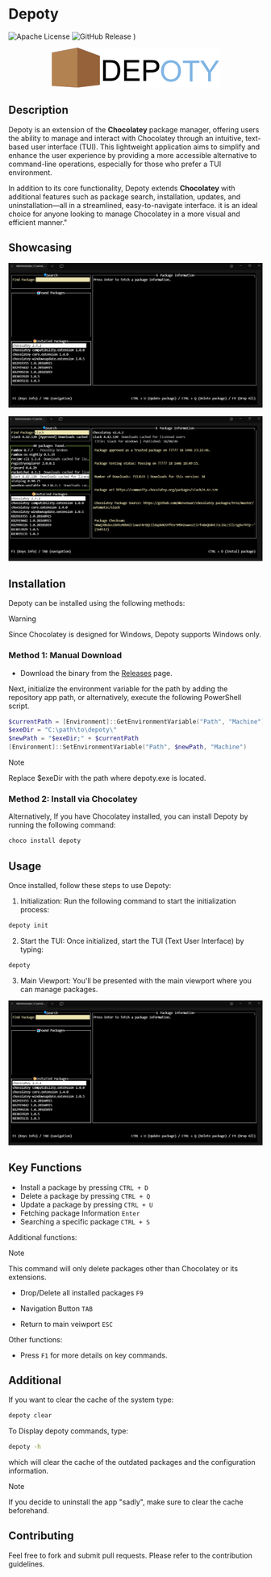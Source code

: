 # Depoty

![Apache License](https://img.shields.io/badge/license-Apache%202.0-blue)
![GitHub Release](https://img.shields.io/github/v/release/hish22/depoty)
)

<p align="center">
<img src="assets/logo/depotyLogo_V1.png" alt="logo">
</p>

## Description

Depoty is an extension of the **Chocolatey** package manager, offering users the ability to manage and interact with Chocolatey through an intuitive, text-based user interface (TUI). This lightweight application aims to simplify and enhance the user experience by providing a more accessible alternative to command-line operations, especially for those who prefer a TUI environment.

In addition to its core functionality, Depoty extends **Chocolatey** with additional features such as package search, installation, updates, and uninstallation—all in a streamlined, easy-to-navigate interface. it is an ideal choice for anyone looking to manage Chocolatey in a more visual and efficient manner."

## Showcasing

<p align="center">
<img src="assets/Images/depoty_showcase.png" alt="logo">
</p>

<p align="center">
<img src="assets/Images/depoty_found_pkgs.png" alt="logo">
</p>

## Installation

Depoty can be installed using the following methods:

> [!WARNING]
> Since Chocolatey is designed for Windows, Depoty supports Windows only.

### Method 1: Manual Download

- Download the binary from the <a href="https://github.com/hish22/depoty/releases">Releases</a> page.

Next, initialize the environment variable for the path by adding the repository app path, or alternatively, execute the following PowerShell script.

```powershell
$currentPath = [Environment]::GetEnvironmentVariable("Path", "Machine")
$exeDir = "C:\path\to\depoty\"
$newPath = "$exeDir;" + $currentPath
[Environment]::SetEnvironmentVariable("Path", $newPath, "Machine")
```

> [!NOTE]
> Replace $exeDir with the path where depoty.exe is located.

### Method 2: Install via Chocolatey

Alternatively, If you have Chocolatey installed, you can install Depoty by running the following command:

```bash
choco install depoty
```

## Usage

Once installed, follow these steps to use Depoty:

1. Initialization: Run the following command to start the initialization process:

```bash
depoty init
```

2. Start the TUI: Once initialized, start the TUI (Text User Interface) by typing:

```bash
depoty
```

3. Main Viewport: You'll be presented with the main viewport where you can manage packages.

<p align="center">
<img src="assets/Images/depoty_showcase.png" alt="logo">
</p>

## Key Functions

- Install a package by pressing `CTRL + D`
- Delete a package by pressing `CTRL + Q`
- Update a package by pressing `CTRL + U`
- Fetching package Information `Enter`
- Searching a specific package `CTRL + S`

Additional functions:

> [!NOTE]
> This command will only delete packages other than Chocolatey or its extensions.

- Drop/Delete all installed packages `F9`

- Navigation Button `TAB`
- Return to main veiwport `ESC`

Other functions:

- Press `F1` for more details on key commands.

## Additional

If you want to clear the cache of the system type:

```bash
depoty clear
```

To Display depoty commands, type:

```bash
depoty -h
```

which will clear the cache of the outdated packages and the configuration information.

> [!NOTE]
> If you decide to uninstall the app "sadly", make sure to clear the cache beforehand.

## Contributing

Feel free to fork and submit pull requests. Please refer to the contribution guidelines.

